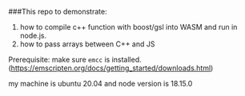 

###This repo to demonstrate:
1. how to compile c++ function with boost/gsl into WASM and run in node.js.
2. how to pass arrays between C++ and JS


Prerequisite: 
make sure `emcc` is installed. (https://emscripten.org/docs/getting_started/downloads.html)

my machine is ubuntu 20.04 and node version is 18.15.0